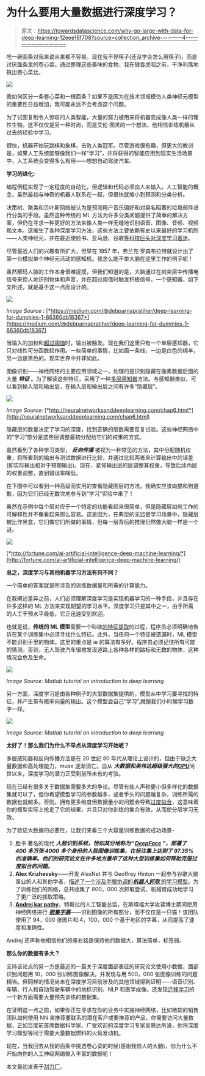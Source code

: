 # 为什么要用大量数据进行深度学习？

> 原文：<https://towardsdatascience.com/why-go-large-with-data-for-deep-learning-12eee16f708?source=collection_archive---------4----------------------->

吃一碗面条对我来说从来都不容易。现在我不怪筷子(还没学会怎么用筷子)，而是讨厌面条里的卷心菜。通过整理这些美味的食物，我在狼吞虎咽之前，干净利落地挑出卷心菜丝。

![](img/5b5230f48f747da84c631119829e8256.png)

我如何区分一条卷心菜和一根面条？如果不是因为在技术领域模仿人类神经元模型的重要性日益增加，我可能永远不会考虑这个问题。

为了试图复制令人惊叹的人类智能，大量的努力被用来将机器变成像人类一样的理性生物。这不仅仅是另一种时尚，而是艾伦·图灵的一个想法，他相信训练机器从过去的经验中学习。

很快，机器开始玩跳棋和象棋，击败人类冠军。尽管游戏很有趣，但更大的教训是，如果人工系统能够像我们一样“学习”，并将获得的智能应用到现实生活场景中，人工系统会变得多么有用——想想自动驾驶汽车。

**学习的进化:**

编程例程实现了一定程度的自动化，但逻辑和代码必须由人来输入。人工智能的概念，虽然最初与神奇的机器人联系在一起，但很快就缩小到预测和分类分析。

决策树、聚类和贝叶斯网络被认为是预测用户音乐偏好和对臭名昭著的垃圾邮件进行分类的手段。虽然这种传统的 ML 方法为许多分类问题提供了简单的解决方案，但仍在寻求一种更好的方法来像人类一样无缝地识别语音、图像、音频、视频和文本。这催生了各种深度学习方法，这些方法主要依赖有史以来最好的学习机制——人类神经元，并在最近使脸书、亚马逊、谷歌[等科技巨头对深度学习着迷](http://fortune.com/ai-artificial-intelligence-deep-machine-learning/)。

尽管最近人们的兴趣有所扩大，但早在 1957 年，弗兰克·罗森布拉特就设计出了第一台模拟单个神经元活动的感知机。我怎么能不举大脑在这里工作的例子呢！

虽然解码人脑的工作本身很难捉摸，但我们知道的是，大脑通过在树突层中传播电信号来惊人地识别物体和声音，并在超过阈值时触发积极信号。一个感知器，如下文所述，就是基于这一点而设计的。

![](img/5e5fb688aa6c0f015a52a8163bc093d3.png)

*Image Source :* [*https://medium.com/@debparnapratiher/deep-learning-for-dummies-1-86360db18367*](https://medium.com/@debparnapratiher/deep-learning-for-dummies-1-86360db18367)

当输入的加权和[超过阈值](https://www.codeproject.com/Articles/16419/AI-Neural-Network-for-beginners-Part-of)时，输出被触发。现在我们这里只有一个单层感知器，它只对线性可分函数起作用。一些简单的事情，比如画一条线，一边是白色的绵羊，另一边是黑色的。现实世界中并非如此。

图像识别——神经网络的主要应用领域之一，处理的是识别隐藏在像素数据后面的大量 ***特征*** 。为了解读这些特征，采用了一种[多层感知器](https://www.codeproject.com/Articles/16508/AI-Neural-Network-for-beginners-Part-of)方法。与感知器类似，可以看到输入层和输出层，在输入层和输出层之间有许多“隐藏层”。

![](img/3a0129a6f9d4e3bc726e6c101f0d2067.png)

*Image Source:* [*http://neuralnetworksanddeeplearning.com/chap6.html*](http://neuralnetworksanddeeplearning.com/chap6.html)

隐藏层的数量决定了学习的深度，找到正确的层数需要反复试验。这些神经网络中的“学习”部分是这些层调整最初分配给它们的权重的方式。

虽然看到了各种学习类型， ***反向传播*** 被视为一种常见的方法，其中分配随机权重，将所看到的输出与测试数据进行比较，并通过比较两者来计算输出中的误差(即实际输出相对于预期输出)。现在，紧邻输出层的层调整其权重，导致后续内层的权重调整，直到错误率降低。

在下图中可以看到一种高级而实用的查看隐藏图层的方法。我确实应该向猫和狗道歉，因为它们已经无数次地参与到“学习”实验中来了！

虽然在示例中每个层对应于一个特定的功能看起来很简单，但是隐藏层如何工作的可解释性并不像看起来那么容易。这是因为，在典型的无监督学习场景中，隐藏层被比作黑盒，它们做它们所做的事情，但每一层背后的推理仍然像大脑一样是一个谜。

![](img/19a1f586c0bcc9bbd2d8a9858362093d.png)

[*http://fortune.com/ai-artificial-intelligence-deep-machine-learning/*](http://fortune.com/ai-artificial-intelligence-deep-machine-learning/)

**总之，深度学习与其他机器学习方法有何不同？**

一个简单的答案就是所涉及的训练数据量和所需的计算能力。

在我阐述差异之前，人们必须理解深度学习是实现机器学习的一种手段，并且存在许多这样的 ML 方法来实现期望的学习水平。深度学习只是其中之一，由于所需的人工干预水平最低，它正迅速受到欢迎。

也就是说，**传统的 ML 模型**需要一个叫做[的特征提取](http://nikhilbuduma.com/2014/12/29/deep-learning-in-a-nutshell/)的过程，程序员必须明确地告诉在某个训练集中必须寻找什么特征。此外，当任何一个特征被遗漏时，ML 模型不能识别手里的物体。这里的重点是 ie 的算法有多好。程序员必须记住所有可能的猜测。否则，无人驾驶汽车很难发现道路上各种各样的路标和无数的物体，这种情况会危及生命。

![](img/15c909042f2807d6d37cd19d822447b6.png)

*Image Source: Matlab tutorial on introduction to deep learning*

另一方面，深度学习是由各种例子的大型数据集提供的，模型从中学习要寻找的特征，并产生带有概率向量的输出。这个模型会自己“学习”,就像我们小时候学习数字一样。

![](img/9e49a4d04d687350c20681914c9862f7.png)

*Image Source: Matlab tutorial on introduction to deep learning*

**太好了！那么我们为什么不早点从深度学习开始呢？**

多层感知器和反向传播方法是在 20 世纪 80 年代从理论上设计的，但由于缺乏大量数据和高处理能力，muse 逐渐消亡。自从 ***大数据和英伟达超级强大的***[***GPU***](http://www.nvidia.com/object/what-is-gpu-computing.html)问世以来，深度学习的潜力正受到前所未有的考验。

现在已经有很多关于数据集需要多大的争论。尽管有些人声称更小但多样化的数据集就可以了，但你希望模型学习的参数越多，或者手头的问题越复杂，训练所需的数据也就越多。否则，拥有更多维度但数据量小的问题会导致[过度拟合](http://www.visiondummy.com/2014/04/curse-dimensionality-affect-classification/)，这意味着你的模型实际上抢走了它的结果，并且只对你训练的集合有效，从而使分层学习无效。

为了验证大数据的必要性，让我们来看三个大容量训练数据的成功场景-

1.  脸书 著名的现代 ***人脸识别系统，恰如其分地称为“ [DeepFace](https://research.fb.com/publications/deepface-closing-the-gap-to-human-level-performance-in-face-verification/) ”，部署了 400 多万张 4000 多个身份的人脸图像训练集，在标注集上达到了 97.35%的准确率。他们的研究论文在许多地方重申了这种大型训练集如何帮助克服过度拟合的问题。***
2.  **Alex Krizhevsky**——开发 AlexNet 并与 Geoffrey Hinton 一起参与谷歌大脑事业的人和其他学者，[描述了一个涉及手眼协调的***机器人抓取*** 的学习模型](https://arxiv.org/pdf/1603.02199.pdf)。为了训练他们的网络，总共收集了 800，000 次抓取尝试，机械臂成功地学习了更广泛的抓取策略。
3.  [**Andrej kar pathy**](https://techcrunch.com/2017/06/20/tesla-hires-deep-learning-expert-andrej-karpathy-to-lead-autopilot-vision/)，特斯拉的人工智能总监，在斯坦福大学攻读博士期间使用神经网络进行 [***密集字幕***](https://cs.stanford.edu/people/karpathy/densecap.pdf)——识别图像的所有部分，而不仅仅是一只猫！该团队使用了 94，000 张图片和 4，100，000 个基于地区的字幕，从而提高了速度和准确性。

Andrej 还声称他相信他们的座右铭是保持他的数据大，算法简单，标签弱。

**那么你的数据有多大？**

支持该论点的另一方是最近的一篇关于深度面部表征的研究论文使用小数据，面部识别问题用 10，000 张训练图像解决，并发现与用 500，000 张图像训练的问题相当。但同样的情况尚未在深度学习目前涉及的其他领域得到证明——语音识别、车辆、行人和自动驾驶车辆中的地标识别、NLP 和医学成像。还发现[迁移学习](https://medium.com/nanonets/nanonets-how-to-use-deep-learning-when-you-have-limited-data-f68c0b512cab)的一个新方面需要大量预先训练的数据集。

在证明这一点之前，如果你正在寻求在你的业务中实施神经网络，比如微软的销售团队如何使用 NN 来推荐要联系的潜在客户或要推荐的产品，你需要访问大量数据，正如百度前首席数据科学家、广受欢迎的深度学习专家吴恩达所说，他将深度学习模型等同于需要大量数据燃料的火箭发动机。

现在，当我回去从我的面条中挑选卷心菜的时候(感谢我惊人的大脑)，你为什么不开始向你的人工神经网络输入丰富的数据呢！

本文最初发表于[刮刀厂](https://scrape.works/blog/go-large-data-deep-learning/)。